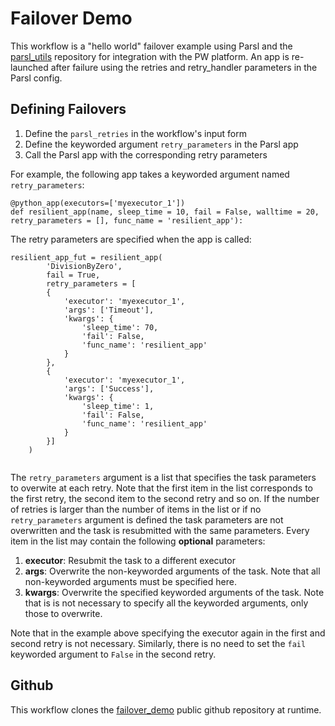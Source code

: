 # Failover Demo
This workflow is a "hello world" failover example using Parsl and the [parsl_utils](https://github.com/parallelworks/parsl_utils) repository for integration with the PW platform. An app is re-launched after failure using the retries and retry_handler parameters in the Parsl config. 

## Defining Failovers
1. Define the `parsl_retries` in the workflow's input form
2. Define the keyworded argument `retry_parameters` in the Parsl app
3. Call the Parsl app with the corresponding retry parameters 

For example, the following app takes a keyworded argument named `retry_parameters`:
```
@python_app(executors=['myexecutor_1'])
def resilient_app(name, sleep_time = 10, fail = False, walltime = 20, retry_parameters = [], func_name = 'resilient_app'):
```

The retry parameters are specified when the app is called:
```
resilient_app_fut = resilient_app(
        'DivisionByZero', 
        fail = True,
        retry_parameters = [
        {
            'executor': 'myexecutor_1',
            'args': ['Timeout'],
            'kwargs': {
                'sleep_time': 70,
                'fail': False,
                'func_name': 'resilient_app'
            }
        },
        {
            'executor': 'myexecutor_1',
            'args': ['Success'],
            'kwargs': {
                'sleep_time': 1,
                'fail': False,
                'func_name': 'resilient_app'
            }
        }]
    )
 
```

The `retry_parameters` argument is a list that specifies the task parameters to overwite at each retry. Note that the first item in the list corresponds to the first retry, the second item to the second retry and so on. If the number of retries is larger than the number of items in the list or if no `retry_parameters` argument is defined the task parameters are not overwritten and the task is resubmitted with the same parameters. Every item in the list may contain the following **optional** parameters:
1. **executor**: Resubmit the task to a different executor
2. **args**: Overwrite the non-keyworded arguments of the task. Note that all non-keyworded arguments must be specified here.
3. **kwargs**: Overwrite the specified keyworded arguments of the task. Note that is is not necessary to specify all the keyworded arguments, only those to overwrite.

Note that in the example above specifying the executor again in the first and second retry is not necessary. Similarly, there is no need to set the `fail` keyworded argument to `False` in the second retry. 

## Github
This workflow clones the [failover_demo](https://github.com/parallelworks/failover_demo) public github repository at runtime. 
